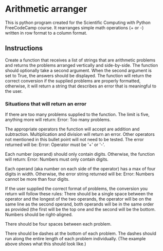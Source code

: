 # Arithmetic arranger

This is python program created for the Scientific Computing with Python FreeCodeCamp course. It rearranges simple math operations (+ or -) written in row format to a column format.
## Instructions

Create a function that receives a list of strings that are arithmetic problems and returns the problems arranged vertically and side-by-side. The function should optionally take a second argument. When the second argument is set to True, the answers should be displayed.
The function will return the correct conversion if the supplied problems are properly formatted, otherwise, it will return a string that describes an error that is meaningful to the user.

### Situations that will return an error

If there are too many problems supplied to the function. The limit is five, anything more will return: Error: Too many problems.

The appropriate operators the function will accept are addition and subtraction. Multiplication and division will return an error. Other operators not mentioned in this bullet point will not need to be tested. The error returned will be: Error: Operator must be '+' or '-'.

Each number (operand) should only contain digits. Otherwise, the function will return: Error: Numbers must only contain digits.

Each operand (aka number on each side of the operator) has a max of four digits in width. Otherwise, the error string returned will be: Error: Numbers cannot be more than four digits.

If the user supplied the correct format of problems, the conversion you return will follow these rules:
There should be a single space between the operator and the longest of the two operands, the operator will be on the same line as the second operand, both operands will be in the same order as provided (the first will be the top one and the second will be the bottom.
Numbers should be right-aligned.

There should be four spaces between each problem.

There should be dashes at the bottom of each problem. The dashes should run along the entire length of each problem individually. (The example above shows what this should look like.)
